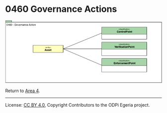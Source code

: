 <!-- SPDX-License-Identifier: CC-BY-4.0 -->
<!-- Copyright Contributors to the ODPi Egeria project. -->

# 0460 Governance Actions

![UML](0460-Governance-Actions.png#pagewidth)


Return to [Area 4](Area-4-models.md).

----
License: [CC BY 4.0](https://creativecommons.org/licenses/by/4.0/),
Copyright Contributors to the ODPi Egeria project.